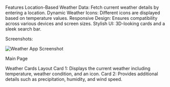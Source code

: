 Features
Location-Based Weather Data: Fetch current weather details by entering a location.
Dynamic Weather Icons: Different icons are displayed based on temperature values.
Responsive Design: Ensures compatibility across various devices and screen sizes.
Stylish UI: 3D-looking cards and a sleek search bar.

Screenshots:


![Weather App Screenshot](https://github.com/SatKaplan8/weather-app/blob/main/Screenshot2024-09-07163549.png)


Main Page

Weather Cards Layout
Card 1: Displays the current weather including temperature, weather condition, and an icon.
Card 2: Provides additional details such as precipitation, humidity, and wind speed.

